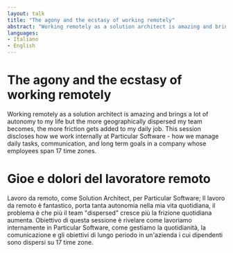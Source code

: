 ```yaml
---
layout: talk
title: "The agony and the ecstasy of working remotely"
abstract: "Working remotely as a solution architect is amazing and brings a lot of autonomy to my life but the more geographically dispersed my team becomes, the more friction gets added to my daily job. This session discloses how we work internally at Particular Software - how we manage daily tasks, communication, and long term goals in a company whose employees span 17 time zones." 
languages:
- Italiano
- English
---
```


# The agony and the ecstasy of working remotely

Working remotely as a solution architect is amazing and brings a lot of autonomy to my life but the more geographically dispersed my team becomes, the more friction gets added to my daily job. This session discloses how we work internally at Particular Software - how we manage daily tasks, communication, and long term goals in a company whose employees span 17 time zones.

# Gioe e dolori del lavoratore remoto

Lavoro da remoto, come Solution Architect, per Particular Software; Il lavoro da remoto è fantastico, porta tanta autonomia nella mia vita quotidiana, il problema è che più il team "dispersed" cresce più la frizione quotidiana aumenta. Obiettivo di questa sessione è rivelare come lavoriamo internamente in Particular Software, come gestiamo la quotidianità, la comunicazione e gli obiettivi di lungo periodo in un'azienda i cui dipendenti sono dispersi su 17 time zone.
